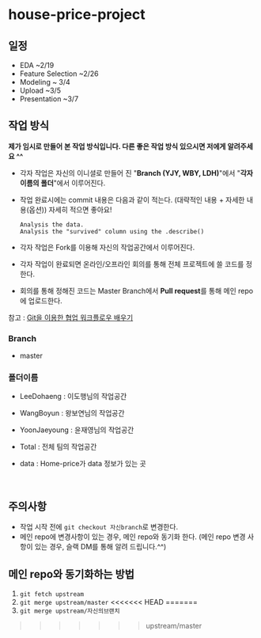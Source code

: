 # house-price-project

## 일정

- EDA ~2/19
- Feature Selection ~2/26
- Modeling ~ 3/4
- Upload ~3/5
- Presentation ~3/7




## 작업 방식

**제가 임시로 만들어 본 작업 방식입니다. 다른 좋은 작업 방식 있으시면 저에게 알려주세요 ^^**



- 각자 작업은 자신의 이니셜로 만들어 진 "**Branch (YJY, WBY, LDH)**"에서 "**각자 이름의 폴더**"에서  이루어진다.

- 작업 완료시에는 commit 내용은 다음과 같이 적는다. (대략적인 내용 + 자세한 내용(옵션)) 자세히 적으면 좋아요!

  ```
  Analysis the data.
  Analysis the "survived" column using the .describe()

  ```

- 각자 작업은 Fork를 이용해 자신의 작업공간에서 이루어진다. 



- 각자 작업이 완료되면 온라인/오프라인 회의를 통해 전체 프로젝트에 쓸 코드를 정한다.
- 회의를 통해 정해진 코드는 Master Branch에서 **Pull request**를 통해 메인 repo에 업로드한다. 


참고 : [Git을 이용한 협업 워크플로우 배우기](http://blog.appkr.kr/learn-n-think/comparing-workflows/)




### Branch

- master



### 폴더이름

- LeeDohaeng : 이도행님의 작업공간

- WangBoyun : 왕보연님의 작업공간

- YoonJaeyoung : 윤재영님의 작업공간

- Total : 전체 팀의 작업공간

- data : Home-price가 data 정보가 있는 곳

  ​

## 주의사항

- 작업 시작 전에 `git checkout 자신branch`로 변경한다.
- 메인 repo에 변경사항이 있는 경우, 메인 repo와 동기화 한다. (메인 repo 변경 사항이 있는 경우, 슬랙  DM를 통해 알려 드립니다.^^)




## 메인 repo와 동기화하는 방법

1. `git fetch upstream`
2. `git merge upstream/master`
<<<<<<< HEAD
=======
3. `git merge upstream/자신의브랜치`
>>>>>>> upstream/master



